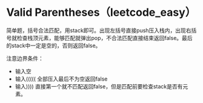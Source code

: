 # Valid Parentheses（leetcode_easy）
简单题，括号合法匹配，用stack即可。出现左括号直接push压入栈内，出现右括号就检查栈顶元素，能够匹配就弹出pop，不合法匹配直接结束返回false。最后的stack中一定是空的，否则返回false。

注意边界条件：
- 输入空
- 输入(((((  全部压入最后不为空返回false
- 输入))))  直接第一个就不匹配返回false，但是匹配前要检查stack是否有元素。